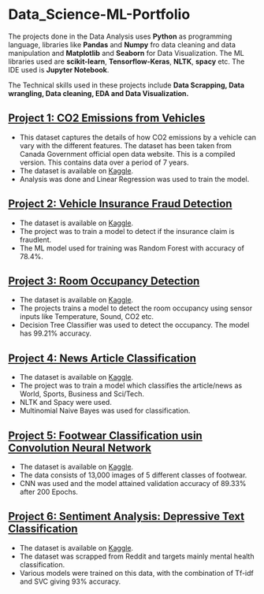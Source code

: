 # Data_Science-ML-Portfolio

The projects done in the Data Analysis uses __Python__ as programming language, libraries like __Pandas__ and __Numpy__ fro data cleaning and data manipulation and __Matplotlib__ and __Seaborn__ for Data Visualization. The ML libraries used are __scikit-learn__, __Tensorflow-Keras__, __NLTK__, __spacy__ etc. The IDE used is __Jupyter Notebook__. 

The Technical skills used in these projects include __Data Scrapping, Data wrangling, Data cleaning, EDA and Data Visualization.__

## [Project 1: CO2 Emissions from Vehicles](https://github.com/iamtanzeel/Data_Science-ML-Portfolio/tree/main/co2_emissions)

* This dataset captures the details of how CO2 emissions by a vehicle can vary with the different features. The dataset has been taken from Canada Government official open data website. This is a compiled version. This contains data over a period of 7 years.
* The dataset is available on [Kaggle](https://www.kaggle.com/datasets/debajyotipodder/co2-emission-by-vehicles).
* Analysis was done and Linear Regression was used to train the model.

## [Project 2: Vehicle Insurance Fraud Detection](https://github.com/iamtanzeel/Data_Science-ML-Portfolio/tree/main/vehicle_isurance_fraud)

* The dataset is available on [Kaggle](https://www.kaggle.com/datasets/shivamb/vehicle-claim-fraud-detection).
* The project was to train a model to detect if the insurance claim is fraudlent.
* The ML model used for training was Random Forest with accuracy of 78.4%.

## [Project 3: Room Occupancy Detection](https://github.com/iamtanzeel/Data_Science-ML-Portfolio/tree/main/room_occupancy)

* The dataset is available on [Kaggle](https://www.kaggle.com/datasets/ananthr1/room-occupancy-estimation-data-set).
* The projects trains a model to detect the room occupancy using sensor inputs like Temperature, Sound, CO2 etc.
* Decision Tree Classifier was used to detect the occupancy. The model has 99.21% accuracy.

## [Project 4: News Article Classification](https://github.com/iamtanzeel/Data_Science-ML-Portfolio/tree/main/news_classification)

* The dataset is available on [Kaggle](https://www.kaggle.com/datasets/amananandrai/ag-news-classification-dataset).
* The project was to train a model which classifies the article/news as World, Sports, Business and Sci/Tech.
* NLTK and Spacy were used.
* Multinomial Naive Bayes was used for classification.

## [Project 5: Footwear Classification usin Convolution Neural Network](https://github.com/iamtanzeel/Data_Science-ML-Portfolio/tree/main/footwear_classification_(CNN))

* The dataset is available on [Kaggle](https://www.kaggle.com/datasets/utkarshsaxenadn/shoes-classification-dataset-13k-images).
* The data consists of 13,000 images of 5 different classes of footwear.
* CNN was used and the model attained validation accuracy of 89.33% after 200 Epochs.

## [Project 6: Sentiment Analysis: Depressive Text Classification](https://github.com/iamtanzeel/Data_Science-ML-Portfolio/tree/main/depression_text_classification)

* The dataset is available on [Kaggle](https://www.kaggle.com/datasets/infamouscoder/depression-reddit-cleaned).
* The dataset was scrapped from Reddit and targets mainly mental health classification.
* Various models were trained on this data, with the combination of Tf-idf and SVC giving 93% accuracy.
